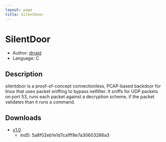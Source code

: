 ```yaml
---
layout: page
title: SilentDoor
---
```


# SilentDoor

* Author: [drraid](/drraid/)
* Language: C

## Description

silentdoor is a proof-of-concept connectionless, PCAP-based backdoor for linux that uses packet sniffing
to bypass netfilter. It sniffs for UDP packets on port 53, runs each packet against a decryption scheme,
if the packet validates than it runs a command.

## Downloads

* [v1.0](/downloads/code/silentdoor.tar.gz)
  * md5: 5a8f02eb1e1d7ca1ff8e7a30603286a3

